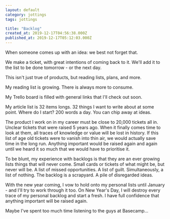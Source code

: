 ```yaml
---
layout: default
category: jottings
tags: jottings

title: "Backlog"
created_at: 2019-12-17T04:56:38.000Z
published_at: 2019-12-17T05:12:03.000Z
---
```

When someone comes up with an idea: we best not forget that. 

We make a ticket, with great intentions of coming back to it. We'll add it to the list to be done tomorrow - or the next day.

This isn't just true of products, but reading lists, plans, and more.

My reading list is growing. There is always more to consume.

My Trello board is filled with general links that I'll check out soon.

My article list is 32 items longs. 32 things I want to write about at some point. Where do I start? 200 words a day. You can chip away at ideas.

The product I work on in my career must be close to 20,000 tickets all in. Unclear tickets that were raised 5 years ago. When it finally comes time to look at them, all traces of knowledge or value will be lost in history. If this list of age old tickets were to vanish into thin air, we would actually save time in the long run. Anything important would be raised again and again until we heard it so much that we would have to prioritise it.

To be blunt, my experience with backlogs is that they are an ever growing lists things that will never come. Small cards or tickets of what might be, but never will be. A list of missed opportunities. A list of guilt. Simultaneously, a list of nothing. The backlog is a scrapyard. A pile of disregarded ideas.

With the new year coming, I vow to hold onto my personal lists until January - and I'll try to work through it too. On New Year's Day, I will destroy every trace of my personal backlog and start a fresh. I have full confidence that anything important will be raised again.

Maybe I've spent too much time listening to the guys at Basecamp...
